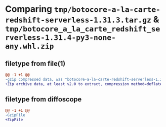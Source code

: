 # Comparing `tmp/botocore-a-la-carte-redshift-serverless-1.31.3.tar.gz` & `tmp/botocore_a_la_carte_redshift_serverless-1.31.4-py3-none-any.whl.zip`

## filetype from file(1)

```diff
@@ -1 +1 @@
-gzip compressed data, was "botocore-a-la-carte-redshift-serverless-1.31.3.tar", last modified: Fri Jul 14 01:46:34 2023, max compression
+Zip archive data, at least v2.0 to extract, compression method=deflate
```

## filetype from diffoscope

```diff
@@ -1 +1 @@
-GzipFile
+ZipFile
```

